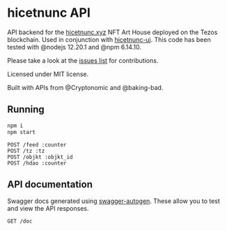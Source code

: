 # hicetnunc API

API backend for the [hicetnunc.xyz](https://hicetnunc.xyz) NFT Art House deployed on the Tezos blockchain. Used in conjunction with [hicetnunc-ui](https://github.com/hicetnunc2000/hicetnunc). This code has been tested with @nodejs 12.20.1 and @npm 6.14.10.

Please take a look at the [issues list](https://github.com/hicetnunc2000/hicetnunc-api/issues) for contributions.

Licensed under MIT license.

Built with APIs from @Cryptonomic and @baking-bad.

## Running

```bash
npm i
npm start
```

```
POST /feed :counter
POST /tz :tz
POST /objkt :objkt_id
POST /hdao :counter
```

## API documentation

Swagger docs generated using [swagger-autogen](https://github.com/davibaltar/swagger-autogen). These allow you to test and view the API responses.

```
GET /doc
```
